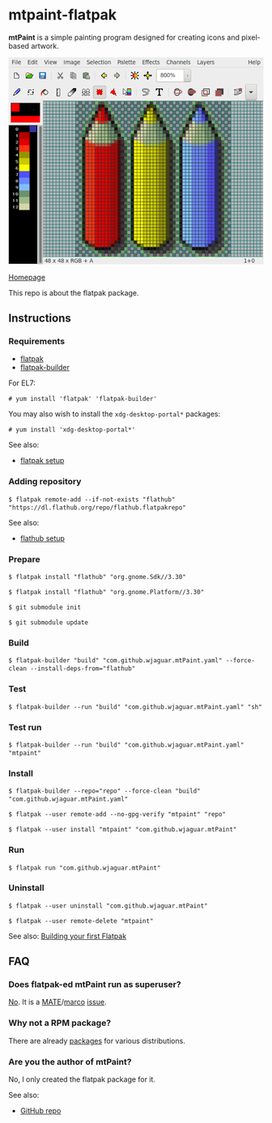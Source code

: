 # mtpaint-flatpak

**mtPaint** is a simple painting program designed for creating icons and pixel-based artwork.

![mtpaint-flatpak screenshot](mtpaint-flatpak.png)

[Homepage](http://mtpaint.sourceforge.net)

This repo is about the flatpak package.

## Instructions

### Requirements

* [flatpak](https://github.com/flatpak/flatpak)
* [flatpak-builder](https://github.com/flatpak/flatpak-builder)

For EL7:

```
# yum install 'flatpak' 'flatpak-builder'
```

You may also wish to install the `xdg-desktop-portal*` packages:

```
# yum install 'xdg-desktop-portal*'
```

See also:

* [flatpak setup](https://flatpak.org/setup)

### Adding repository

```
$ flatpak remote-add --if-not-exists "flathub" "https://dl.flathub.org/repo/flathub.flatpakrepo"
```

See also:

* [flathub setup](http://docs.flatpak.org/en/latest/using-flatpak.html#add-a-remote)

### Prepare

```
$ flatpak install "flathub" "org.gnome.Sdk//3.30"
```

```
$ flatpak install "flathub" "org.gnome.Platform//3.30"
```

```
$ git submodule init
```

```
$ git submodule update
```

### Build

```
$ flatpak-builder "build" "com.github.wjaguar.mtPaint.yaml" --force-clean --install-deps-from="flathub"
```

### Test

```
$ flatpak-builder --run "build" "com.github.wjaguar.mtPaint.yaml" "sh"
```

### Test run

```
$ flatpak-builder --run "build" "com.github.wjaguar.mtPaint.yaml" "mtpaint"
```

### Install

```
$ flatpak-builder --repo="repo" --force-clean "build" "com.github.wjaguar.mtPaint.yaml"
```

```
$ flatpak --user remote-add --no-gpg-verify "mtpaint" "repo"
```

```
$ flatpak --user install "mtpaint" "com.github.wjaguar.mtPaint"
```

### Run

```
$ flatpak run "com.github.wjaguar.mtPaint"
```

### Uninstall

```
$ flatpak --user uninstall "com.github.wjaguar.mtPaint"
```

```
$ flatpak --user remote-delete "mtpaint"
```

See also: [Building your first Flatpak](http://docs.flatpak.org/en/latest/first-build.html)

## FAQ

### Does flatpak-ed mtPaint run as superuser?

[No](https://github.com/flatpak/flatpak/issues/1557). It is a [MATE](https://github.com/mate-desktop)/[marco](https://github.com/mate-desktop/marco) [issue](https://github.com/mate-desktop/marco/issues/301).

### Why not a RPM package?

There are already [packages](https://pkgs.org/download/mtpaint) for various distributions.

### Are you the author of mtPaint?

No, I only created the flatpak package for it.

See also:

* [GitHub repo](https://github.com/wjaguar/mtPaint)

